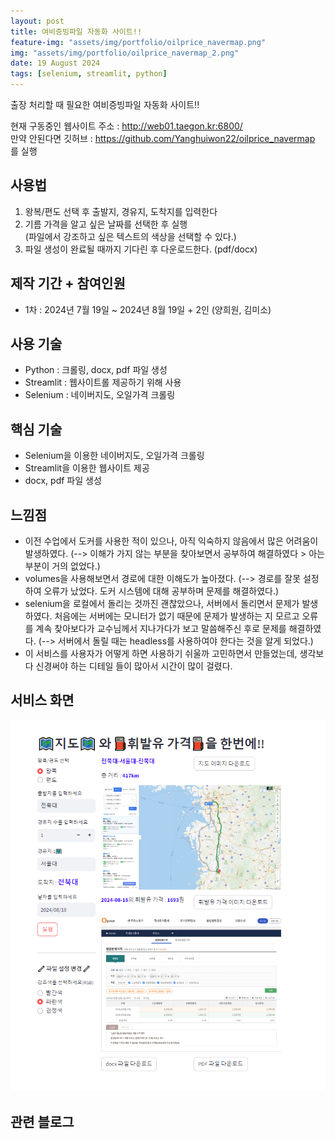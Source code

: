 ```yaml
---
layout: post
title: 여비증빙파일 자동화 사이트!!
feature-img: "assets/img/portfolio/oilprice_navermap.png"
img: "assets/img/portfolio/oilprice_navermap_2.png"
date: 19 August 2024
tags: [selenium, streamlit, python] 
---
```


출장 처리할 때 필요한 여비증빙파일 자동화 사이트!!

현재 구동중인 웹사이트 주소 : http://web01.taegon.kr:6800/ <br>
만약 안된다면 깃허브 : https://github.com/Yanghuiwon22/oilprice_navermap 를 실행

## 사용법
1. 왕복/편도 선택 후 출발지, 경유지, 도착지를 입력한다
2. 기름 가격을 알고 싶은 날짜를 선택한 후 실행<br>
   (파일에서 강조하고 싶은 텍스트의 색상을 선택할 수 있다.)
3. 파일 생성이 완료될 때까지 기다린 후 다운로드한다. (pdf/docx)


## 제작 기간 + 참여인원
- 1차 : 2024년 7월 19일 ~ 2024년 8월 19일 + 2인 (양희원, 김미소)

## 사용 기술
- Python : 크롤링, docx, pdf 파일 생성
- Streamlit : 웹사이트롤 제공하기 위해 사용
- Selenium : 네이버지도, 오일가격 크롤링

[//]: # (## ERD)

[//]: # (![ERD]&#40;../assets/img/portfolio/oilprice_navermap_3.png&#41;)

## 핵심 기술
- Selenium을 이용한 네이버지도, 오일가격 크롤링
- Streamlit을 이용한 웹사이트 제공
- docx, pdf 파일 생성

## 느낌점
- 이전 수업에서 도커를 사용한 적이 있으나, 아직 익숙하지 않음에서 많은 어려움이 발생하였다.
  (--> 이해가 가지 않는 부분을 찾아보면서 공부하여 해결하였다 > 아는 부분이 거의 없었다.)
- volumes을 사용해보면서 경로에 대한 이해도가 높아졌다.
  (--> 경로를 잘못 설정하여 오류가 났었다. 도커 시스템에 대해 공부하며 문제를 해결하였다.)
- selenium을 로컬에서 돌리는 것까진 괜찮았으나, 서버에서 돌리면서 문제가 발생하였다.
  처음에는 서버에는 모니터가 없기 때문에 문제가 발생하는 지 모르고 오류를 계속 찾아보다가
  교수님께서 지나가다가 보고 말씀해주신 후로 문제를 해결하였다.
  (--> 서버에서 돌릴 때는 headless를 사용하여야 한다는 것을 알게 되었다.)
- 이 서비스를 사용자가 어떻게 하면 사용하기 쉬울까 고민하면서 만들었는데, 생각보다 신경써야 하는 디테일
들이 많아서 시간이 많이 걸렸다.

## 서비스 화면
![서비스 화면](../assets/img/portfolio/oilprice_navermap_4.png)

## 관련 블로그

